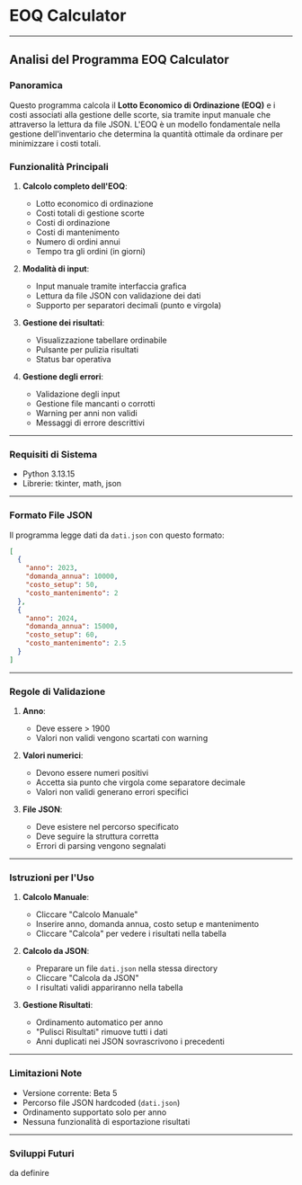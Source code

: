 # EOQ Calculator

-----

## Analisi del Programma EOQ Calculator

### Panoramica

Questo programma calcola il **Lotto Economico di Ordinazione (EOQ)** e i costi associati alla gestione delle scorte, sia tramite input manuale che attraverso la lettura da file JSON. L'EOQ è un modello fondamentale nella gestione dell'inventario che determina la quantità ottimale da ordinare per minimizzare i costi totali.

### Funzionalità Principali

1.  **Calcolo completo dell'EOQ**:

      * Lotto economico di ordinazione
      * Costi totali di gestione scorte
      * Costi di ordinazione
      * Costi di mantenimento
      * Numero di ordini annui
      * Tempo tra gli ordini (in giorni)

2.  **Modalità di input**:

      * Input manuale tramite interfaccia grafica
      * Lettura da file JSON con validazione dei dati
      * Supporto per separatori decimali (punto e virgola)

3.  **Gestione dei risultati**:

      * Visualizzazione tabellare ordinabile
      * Pulsante per pulizia risultati
      * Status bar operativa

4.  **Gestione degli errori**:

      * Validazione degli input
      * Gestione file mancanti o corrotti
      * Warning per anni non validi
      * Messaggi di errore descrittivi

-----

### Requisiti di Sistema

  * Python 3.13.15
  * Librerie: tkinter, math, json

-----

### Formato File JSON

Il programma legge dati da `dati.json` con questo formato:

```json
[
  {
    "anno": 2023,
    "domanda_annua": 10000,
    "costo_setup": 50,
    "costo_mantenimento": 2
  },
  {
    "anno": 2024,
    "domanda_annua": 15000,
    "costo_setup": 60,
    "costo_mantenimento": 2.5
  }
]
```

-----

### Regole di Validazione

1.  **Anno**:

      * Deve essere \> 1900
      * Valori non validi vengono scartati con warning

2.  **Valori numerici**:

      * Devono essere numeri positivi
      * Accetta sia punto che virgola come separatore decimale
      * Valori non validi generano errori specifici

3.  **File JSON**:

      * Deve esistere nel percorso specificato
      * Deve seguire la struttura corretta
      * Errori di parsing vengono segnalati

-----

### Istruzioni per l'Uso

1.  **Calcolo Manuale**:

      * Cliccare "Calcolo Manuale"
      * Inserire anno, domanda annua, costo setup e mantenimento
      * Cliccare "Calcola" per vedere i risultati nella tabella

2.  **Calcolo da JSON**:

      * Preparare un file `dati.json` nella stessa directory
      * Cliccare "Calcola da JSON"
      * I risultati validi appariranno nella tabella

3.  **Gestione Risultati**:

      * Ordinamento automatico per anno
      * "Pulisci Risultati" rimuove tutti i dati
      * Anni duplicati nei JSON sovrascrivono i precedenti

-----

### Limitazioni Note

  * Versione corrente: Beta 5
  * Percorso file JSON hardcoded (`dati.json`)
  * Ordinamento supportato solo per anno
  * Nessuna funzionalità di esportazione risultati

-----

### Sviluppi Futuri

da definire
